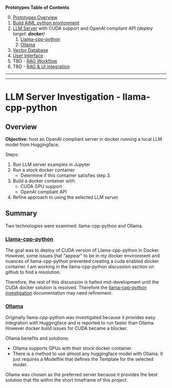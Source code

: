 **Prototypes Table of Contents**

0. [Prototypes Overview](../README.md)
1. [Build AIML python environment](../1-build-env/README.md)
2. [LLM Server](../2-llm-server/README.md) with CUDA support and OpenAI compliant API *(deploy target: **docker**)*
   1. [Llama-cpp-python](llama-cpp/README.md)
   2. [Ollama](ollama/README.md)
3. [Vector Database](../3-vectorDB/README.md)
4. [User Interface](../4-user-interface/README.md)
5. TBD - [RAG Workflow](../5-rag-workflow/README.md)
6. TBD - [RAG & UI integration](../6-rag-ui-integration/README.md)

---------
---------

# LLM Server Investigation - llama-cpp-python

## Overview  

**Objective:** host an OpenAI compliant server in docker running a local LLM model from Huggingface.

Steps:
1. Run LLM server examples in Jupyter
2. Run a stock docker container
    - Determine if this container satisfies step 3.
3. Build a docker container with:
    - CUDA GPU support
    - OpenAI compliant API
4. Refine approach to using the selected LLM server


## Summary

Two technologies were examined:  llama-cpp-python and Ollama.

### [Llama-cpp-python](llama-cpp/README.md)

The goal was to deploy of CUDA version of Llama-cpp-python in Docker.  However, some issues that "appear" to be in my docker environment and nuances of llama-cpp-python prevented creating a cuda enabled docker container.  I am working in the llama-cpp-python discussion section on github to find a resolution.

Therefore, the rest of this discussion is halted mid-development until the CUDA docker solution is resolved.  Therefore the [llama-cpp-python investigation](llama-cpp/README.md) documentation may need refinement.


### [Ollama](ollama/README.md)

Originally llama-cpp-python was investigated because it provides easy integration with Huggingface and is reported to run faster than Ollama.  However docker build issues for CUDA became a blocker.

Ollama benefits and solutions:
- Ollama supports GPUs with their stock docker container.
- There is a method to use almost any huggingface model with Ollama.  It just requires a Modelfile that defines the Template for the selected model.

Ollama was chosen as the preferred server because it provides the best solution that fits within the short timeframe of this project.
